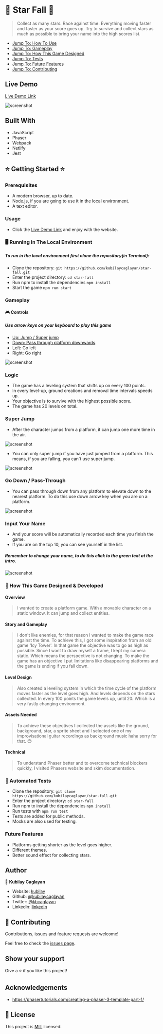 # 🌠 Star Fall 🌠

> Collect as many stars. Race against time. Everything moving faster and faster as your score goes up.
> Try to survive and collect stars as much as possible to bring your name into the high scores list.

- [Jump To: How To Use](#usage)
- [Jump To: Gameplay](#gameplay)
- [Jump To: How This Game Designed](#howdesigned)
- [Jump To: Tests](#tests)
- [Jump To: Future Features](#futurefeatures)
- [Jump To: Contributing](#contributing)

## Live Demo

[Live Demo Link](https://star-fall.netlify.app/)

![screenshot](assets/screenshots/main.png)

## Built With

- JavaScript
- Phaser
- Webpack
- Netlify
- Jest

## ⭐ Getting Started ⭐

### Prerequisites

- A modern browser, up to date.
- Node.js, if you are going to use it in the local environment.
- A text editor.

<p id='usage'></p>

### Usage

- Click the [Live Demo Link](https://star-fall.netlify.app/) and enjoy with the website.

### 🖥️ Running In The Local Environment

##### To run in the local environment first clone the repository(in Terminal):
- Clone the repository: `git https://github.com/kubilaycaglayan/star-fall.git`
- Enter the project directory: `cd star-fall`
- Run npm to install the dependencies `npm install`
- Start the game `npm run start`

<p id='gameplay'> </p>

### Gameplay

#### 🎮 Controls
##### Use arrow keys on your keyboard to play this game


- [Up: Jump / Super jump](#superjump)
- [Down: Pass through platform downwards](#passthrough)
- Left: Go left
- Right: Go right

![screenshot](assets/screenshots/arrows.png)

### Logic
- The game has a leveling system that shifts up on every 100 points.
- In every level-up, ground creations and removal time intervals speeds up.
- Your objective is to survive with the highest possible score.
- The game has 20 levels on total.

<p id='superjump'></p>

### Super Jump

- After the character jumps from a platform, it can jump one more time in the air.

![screenshot](assets/screenshots/superjumptext.png)

- You can only super jump if you have just jumped from a platform. This means, if you are falling, you can't use super jump.

![screenshot](assets/screenshots/superjump.png)

<p id='passthrough'></p>

### Go Down / Pass-Through

- You can pass through down from any platform to elevate down to the nearest platform. To do this use down arrow key when you are on a platform.

![screenshot](assets/screenshots/godown.png)

### Input Your Name

- And your score will be automatically recorded each time you finish the game.
- If you are on the top 10, you can see yourself in the list.

##### Remember to change your name, to do this click to the green text at the intro.

![screenshot](assets/screenshots/naming.png)

 <p id='howdesigned'></p>

### 💼 How This Game Designed & Developed

#### Overview
> I wanted to create a platform game. With a movable character on a static window. It can jump and collect entities.

#### Story and Gameplay
>I don't like enemies, for that reason I wanted to make the game race against the time. To achieve this, I got some inspiration from an old game 'Icy Tower'. In that game the objective was to go as high as possible. Since I want to draw myself a frame, I kept my camera static. Which means the perspective is not changing. To make the game has an objective I put limitations like disappearing platforms and the game is ending if you fall down.

#### Level Design
>Also created a leveling system in which the time cycle of the platform moves faster as the level goes high. And levels depends on the stars collected. In every 100 points the game levels up, until 20. Which is a very fastly changing environment.

#### Assets Needed
> To achieve these objectives I collected the assets like the ground, background, star, a sprite sheet and I selected one of my improvisational guitar recordings as background music haha sorry for that. 😊

#### Technical
> To understand Phaser better and to overcome technical blockers quickly, I visited Phasers website and skim documentation.

 <p id='tests'></p>

### 🧪 Automated Tests

- Clone the repository: `git clone https://github.com/kubilaycaglayan/star-fall.git`
- Enter the project directory: `cd star-fall`
- Run npm to install the dependencies `npm install`
- Run tests with `npm run test`
- Tests are added for public methods.
- Mocks are also used for testing.

<p id='futurefeatures'></p>

###  Future Features

- Platforms getting shorter as the level goes higher.
- Different themes.
- Better sound effect for collecting stars.

## Author

👤 **Kubilay Caglayan**

- Website: [kubilay](https://kubilaycaglayan.com)
- Github: [@kubilaycaglayan](https://github.com/kubilaycaglayan)
- Twitter: [@kbcaglayan](https://twitter.com/kbcaglayan)
- Linkedin: [linkedin](https://linkedin.com/in/kubilaycaglayan)

 <p id='contributing'></p>

## 🤝 Contributing

Contributions, issues and feature requests are welcome!

Feel free to check the [issues page](https://github.com/kubilaycaglayan/star-fall/issues).

## Show your support

Give a ⭐️ if you like this project!

## Acknowledgements

- https://phasertutorials.com/creating-a-phaser-3-template-part-1/

## 📝 License

This project is [MIT](LICENSE) licensed.
